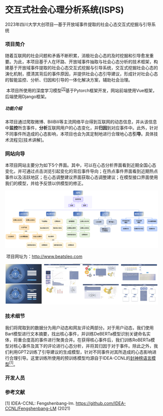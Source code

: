 # 交互式社会心理分析系统(ISPS)

2023年四川大学大创项目—基于开放域事件提取的社会心态交互式挖掘与引导系统

### 项目简介

​		随着互联网的社会问题和矛盾不断积累，消极社会心态的及时挖掘和引导愈发重要。为此，本项目基于人在环路、开放域事件抽取与社会心态分析的技术框架，构建基于开放域事件提取的社会心态交互式挖掘与引导系统，交互式挖掘社会心态的演化机制，摸清其背后的事件原因，并提供社会心态引导建议，形成针对社会心态的智能监控、分析、归因和引导的一体化解决方案，辅助社会治理。

​		本项目所使用的深度学习模型<sup>[[1]](###参考文献)</sup>基于Pytorch框架开发，网站前端使用Vue框架，后端使用Django框架。

##### 功能介绍

​		本项目通过爬取微博、BiliBili等主流网络平台得到互联网的动态信息，并从该信息中**监控**所含事件，**分析**互联网用户的心态变化，并**归因**到对应事件中。此外，针对不同事件所造成的心态影响，本项目也会为其定制地进行合理地心态**引导**。具体技术流程见[技术讲解]。



### 网站向导

​		本项目网站主要分为如下5个界面。其中，可以在心态分析界面看到近期全国心态变化，并可通过点击浏览引起变化的背后事件导向；在热点事件界面看到近期热点事件以及活跃地区；在心态调整建议界面获取心态调整建议；在模型接口界面使用我们的模型，并给予反馈以供模型的修正。

![项目网站使用简介](.\images\项目网站使用简介.png)

​		项目网址为：http://www.beatsleo.com

![image-20230417201907357](.\images\网站一览.png)



### 技术细节

​		我们将爬取到的数据分为用户动态和网友评论两部分。对于用户动态，我们使用Bart模型进行文本摘要，找出核心事件，并训练DeBERTa模型识别关键命名实体，将重合度高的事件进行聚类合并。在获得核心事件后，我们训练RoBERTa模型对核心事件及其下的评论进行心态分析，并将其归因于对于事件。除此之外，我们利用GPT2训练了引导建议的生成模型，针对不同事件对其所造成的心态影响进行合理引导。这里训练所使用的预训练模型均源自于IDEA-CCNL的[封神榜语言模型<sup>[1]</sup>](https://github.com/IDEA-CCNL/Fengshenbang-LM)。



### 开发人员



### 参考文献

[1] IDEA-CCNL: Fengshenbang-lm. https://github.com/IDEA-CCNL/Fengshenbang-LM (2021)